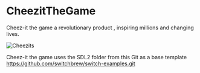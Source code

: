 # CheezitTheGame
Cheez-it the game a revolutionary product , inspiring millions and changing lives.

![Cheezits](https://github.com/Diflic/CheezitTheGame/assets/70065767/e2f2b1e4-fe7c-4b50-9a3b-6696eb157e83=200x500)

Cheez-it the game uses the SDL2 folder from this Git as a base template
https://github.com/switchbrew/switch-examples.git
